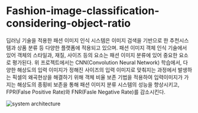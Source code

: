 # Fashion-image-classification-considering-object-ratio

딥러닝 기술을 적용한 패션 이미지 인식 시스템은 이미지 검색을 기반으로 한 추천시스템과 상품 분류 등 다양한 플랫폼에 적용되고 있으며. 패션 이미지 객체 인식 기술에서 있어 객체의 스타일과, 재질, 사이즈 등의 요소는 패션 이미지 분류에 있어 중요한 요소로 평가된다. 위 프로젝트에서는 CNN(Convolution Neural Network) 학습에서, 다양한 해상도의 입력 이미지가 정해진 사이즈의 입력 이미지로 맞춰지는 과정에서 발생하는 픽셀의 왜곡현상을 해결하기 위해 객체 비율 보존 기법을 적용하여 입력이미지가 가지는 해상도의 종횡비 보존을 통해 패션 이미지 분류 시스템의 성능을 향상시키고, FPR(False Positive Rate)와 FNR(Fasle Negative Rate)를 감소시킨다.

![system architecture](https://user-images.githubusercontent.com/65028694/147312559-f4a08946-901c-4b15-b775-0e6cfe6297e5.jpg)
